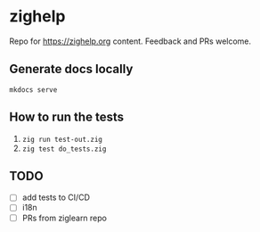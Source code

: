 # zighelp

Repo for https://zighelp.org content. Feedback and PRs welcome.

## Generate docs locally

`mkdocs serve`

## How to run the tests

1. `zig run test-out.zig`
2. `zig test do_tests.zig`

## TODO

- [ ] add tests to CI/CD
- [ ] i18n
- [ ] PRs from ziglearn repo
